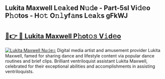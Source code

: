 ## Lukita Maxwell L𝚎a𝚔ed N𝚞𝚍e - Part-5sl Vi𝚍𝚎o P𝚑𝚘tos - H𝚘𝚝 O𝚗𝚕yf𝚊ns L𝚎a𝚔s gFkWJ

# <h2><a href="http://kfbtv5k.oniu.top/?m=Lukita+Maxwell">🔗👉 🔴 Lukita Maxwell P𝚑ot𝚘𝚜 V𝚒d𝚎o</a></h2>

[![Lukita Maxwell Nu𝚍e𝚜](https://i.imgur.com/0qMVB7G.gif)](http://kfbtv5k.oniu.top/?m=Lukita+Maxwell)
Digital media artist and amusement provider Lukita Maxwell, famed for sharing dance and lifestyle content via popular dance routines and brief clips. Brilliant ventriloquist assistant Lukita Maxwell, celebrated for their exceptional abilities and accomplishments in assisting ventriloquists.  
